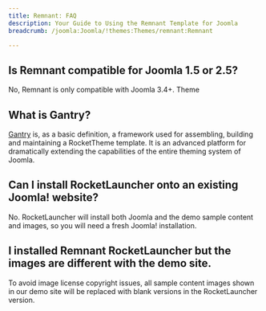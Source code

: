 ```yaml
---
title: Remnant: FAQ
description: Your Guide to Using the Remnant Template for Joomla
breadcrumb: /joomla:Joomla/!themes:Themes/remnant:Remnant

---
```


## Is Remnant compatible for Joomla 1.5 or 2.5?

No, Remnant is only compatible with Joomla 3.4+.
Theme

## What is Gantry?

[Gantry][gantry] is, as a basic definition, a framework used for assembling, building and maintaining a RocketTheme template. It is an advanced platform for dramatically extending the capabilities of the entire theming system of Joomla.

## Can I install RocketLauncher onto an existing Joomla! website?

No. RocketLauncher will install both Joomla and the demo sample content and images, so you will need a fresh Joomla! installation.

## I installed Remnant RocketLauncher but the images are different with the demo site.

To avoid image license copyright issues, all sample content images shown in our demo site will be replaced with blank versions in the RocketLauncher version.

[gantry]: http://gantry.org/
[forum]: http://www.rockettheme.com/forum/joomla-template-remnant
[roksprocket]: http://www.rockettheme.com/joomla/extensions/roksprocket